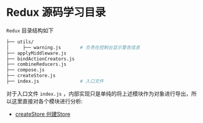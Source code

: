 # Redux 源码学习目录
`Redux` 目录结构如下
```sh
├── utils/
│     ├── warning.js       # 负责在控制台显示警告信息
├── applyMiddleware.js
├── bindActionCreators.js
├── combineReducers.js
├── compose.js
├── createStore.js
├── index.js               # 入口文件
```
对于入口文件 `index.js` ，内部实现只是单纯的将上述模块作为对象进行导出，所以这里直接对各个模块进行分析:
* [createStore 创建Store](./create-store)
